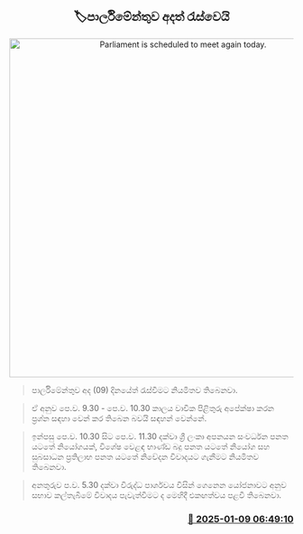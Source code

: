 <p align='center'><b><h2 align='center' title='Parliament is scheduled to meet again today.'>🏷පාර්ලිමේන්තුව අදත් රැස්වෙයි</h2></b></p>
<p align='center'><img src='https://helakuru.sgp1.cdn.digitaloceanspaces.com/esana/images/lib/parliment-new-01[1].jpg' width='600' alt='Parliament is scheduled to meet again today.'></p>

> පාර්ලිමේන්තුව අද (09) දිනයේත් රැස්වීමට නියමිතව තිබෙනවා.

> ඒ අනුව පෙ.ව. 9.30 - පෙ.ව. 10.30 කාලය වාචික පිළිතුරු අපේක්ෂා කරන ප්‍රශ්න සඳහා වෙන් කර තිබෙන බවයි සඳහන් වෙන්නේ.

> ඉන්පසු පෙ.ව. 10.30 සිට පෙ.ව. 11.30 දක්වා ශ්‍රී ලංකා අපනයන සංවර්ධන පනත යටතේ නියෝගයක්, විශේෂ වෙළඳ භාණ්ඩ බදු පනත යටතේ නියෝග සහ සුබසාධන ප්‍රතිලාභ පනත යටතේ නිවේදන විවාදයට ගැනීමට නියමිතව තිබෙනවා.

> අනතුරුව ප.ව. 5.30 දක්වා විරුද්ධ පාර්ශවය විසින් ගෙනෙන යෝජනාවට අනුව සභාව කල්තැබීමේ විවාදය පැවැත්වීමට ද මෙහිදී එකඟත්වය පළවී තිබෙනවා.



<h3 align='right'><a href='https://www.helakuru.lk/esana/p/106446/'>📅 2025-01-09 06:49:10</a></h3>
